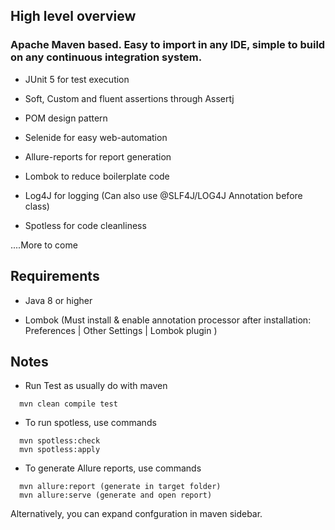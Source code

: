 
## High level overview ##


### Apache Maven based. Easy to import in any IDE, simple to build on any continuous integration system. ###


* JUnit 5 for test execution

* Soft, Custom and fluent assertions through Assertj

* POM design pattern

* Selenide for easy web-automation

* Allure-reports for report generation

* Lombok to reduce boilerplate code

* Log4J  for logging (Can also use @SLF4J/LOG4J Annotation before class)

* Spotless for code cleanliness 

....More to come


## Requirements ##

* Java 8 or higher

* Lombok (Must install & enable annotation processor after installation: Preferences | Other Settings | Lombok plugin )


## Notes ##

* Run Test as usually do with maven 
```
  mvn clean compile test
  ```
* To run spotless, use commands 
```
  mvn spotless:check  
  mvn spotless:apply
  ```

* To generate Allure reports, use commands 
``` 
  mvn allure:report (generate in target folder) 
  mvn allure:serve (generate and open report)
  ```
  
  Alternatively, you can expand confguration in maven sidebar.

